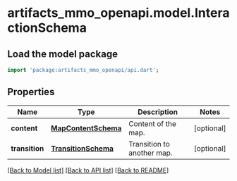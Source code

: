 # artifacts_mmo_openapi.model.InteractionSchema

## Load the model package
```dart
import 'package:artifacts_mmo_openapi/api.dart';
```

## Properties
Name | Type | Description | Notes
------------ | ------------- | ------------- | -------------
**content** | [**MapContentSchema**](MapContentSchema.md) | Content of the map. | [optional] 
**transition** | [**TransitionSchema**](TransitionSchema.md) | Transition to another map. | [optional] 

[[Back to Model list]](../README.md#documentation-for-models) [[Back to API list]](../README.md#documentation-for-api-endpoints) [[Back to README]](../README.md)


